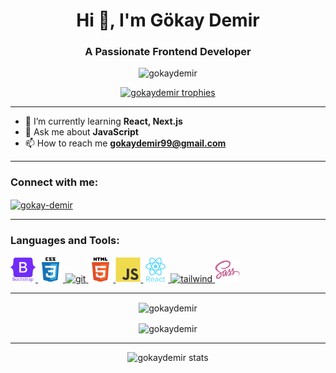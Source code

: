 <h1 align="center">Hi 👋, I'm Gökay Demir</h1>
<h3 align="center">A Passionate Frontend Developer</h3>

<p align="center">
  <img src="https://komarev.com/ghpvc/?username=gokaydemir&label=Profile%20views&color=0e75b6&style=flat" alt="gokaydemir" />
</p>

<p align="center">
  <a href="https://github.com/ryo-ma/github-profile-trophy">
    <img src="https://github-profile-trophy.vercel.app/?username=gokaydemir&theme=flat&no-frame=true&margin-w=15&margin-h=15" alt="gokaydemir trophies" />
  </a>
</p>

---

- 🌱 I’m currently learning **React, Next.js**
- 💬 Ask me about **JavaScript**
- 📫 How to reach me **gokaydemir99@gmail.com**

---

<h3 align="left">Connect with me:</h3>
<p align="left">
  <a href="https://linkedin.com/in/gokay-demir/" target="blank">
    <img align="center" src="https://raw.githubusercontent.com/rahuldkjain/github-profile-readme-generator/master/src/images/icons/Social/linked-in-alt.svg" alt="gokay-demir" height="30" width="40" />
  </a>
</p>

---

<h3 align="left">Languages and Tools:</h3>
<p align="left">
  <a href="https://getbootstrap.com" target="_blank" rel="noreferrer">
    <img src="https://raw.githubusercontent.com/devicons/devicon/master/icons/bootstrap/bootstrap-plain-wordmark.svg" alt="bootstrap" width="40" height="40" />
  </a>
  <a href="https://www.w3schools.com/css/" target="_blank" rel="noreferrer">
    <img src="https://raw.githubusercontent.com/devicons/devicon/master/icons/css3/css3-original-wordmark.svg" alt="css3" width="40" height="40" />
  </a>
  <a href="https://git-scm.com/" target="_blank" rel="noreferrer">
    <img src="https://www.vectorlogo.zone/logos/git-scm/git-scm-icon.svg" alt="git" width="40" height="40" />
  </a>
  <a href="https://www.w3.org/html/" target="_blank" rel="noreferrer">
    <img src="https://raw.githubusercontent.com/devicons/devicon/master/icons/html5/html5-original-wordmark.svg" alt="html5" width="40" height="40" />
  </a>
  <a href="https://developer.mozilla.org/en-US/docs/Web/JavaScript" target="_blank" rel="noreferrer">
    <img src="https://raw.githubusercontent.com/devicons/devicon/master/icons/javascript/javascript-original.svg" alt="javascript" width="40" height="40" />
  </a>
  <a href="https://reactjs.org/" target="_blank" rel="noreferrer">
    <img src="https://raw.githubusercontent.com/devicons/devicon/master/icons/react/react-original-wordmark.svg" alt="react" width="40" height="40" />
  </a>
  <a href="https://tailwindcss.com/" target="_blank" rel="noreferrer">
    <img src="https://www.vectorlogo.zone/logos/tailwindcss/tailwindcss-icon.svg" alt="tailwind" width="40" height="40" />
  </a>
  <a href="https://sass-lang.com" target="_blank" rel="noreferrer">
    <img src="https://raw.githubusercontent.com/devicons/devicon/master/icons/sass/sass-original.svg" alt="sass" width="40" height="40" />
  </a>
</p>

---

<p align="center">
  <img align="center" src="https://github-readme-stats.vercel.app/api/top-langs?username=gokaydemir&show_icons=true&locale=en&layout=compact&theme=radical" alt="gokaydemir" />
</p>

<p align="center">
  <img align="center" src="https://github-readme-streak-stats.herokuapp.com/?user=gokaydemir&theme=radical" alt="gokaydemir" />
</p>

---

<p align="center">
  <img src="https://github-readme-stats.vercel.app/api?username=gokaydemir&show_icons=true&locale=en&theme=radical" alt="gokaydemir stats" />
</p>
